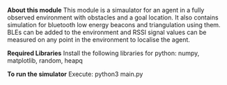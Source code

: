 **About this module**
This module is a simaulator for an agent in a fully observed environment with obstacles and a goal location. It also contains simulation for bluetooth low energy beacons and triangulation using them. BLEs can be added to the environment and RSSI signal values can be measured on any point in the environment to localise the agent. 

**Required Libraries**
Install the following libraries for python: numpy, matplotlib, random, heapq

**To run the simulator**
Execute: python3 main.py